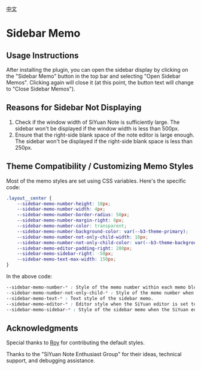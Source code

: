 [中文](https://github.com/WingDr/siyuan-plugin-sidebar-memo/blob/main/README_zh_CN.md)

# Sidebar Memo

## Usage Instructions

After installing the plugin, you can open the sidebar display by clicking on the "Sidebar Memo" button in the top bar and selecting "Open Sidebar Memos". Clicking again will close it (at this point, the button text will change to "Close Sidebar Memos").

## Reasons for Sidebar Not Displaying

1. Check if the window width of SiYuan Note is sufficiently large. The sidebar won't be displayed if the window width is less than 500px.
2. Ensure that the right-side blank space of the note editor is large enough. The sidebar won't be displayed if the right-side blank space is less than 250px.

## Theme Compatibility / Customizing Memo Styles

Most of the memo styles are set using CSS variables. Here's the specific code:

```CSS
.layout__center {
	--sidebar-memo-number-height: 18px;
	--sidebar-memo-number-width: 4px;
	--sidebar-memo-number-border-radius: 50px;
	--sidebar-memo-number-margin-right: 6px;
	--sidebar-memo-number-color: transparent;
	--sidebar-memo-number-background-color: var(--b3-theme-primary);
	--sidebar-memo-number-not-only-child-width: 18px;
	--sidebar-memo-number-not-only-child-color: var(--b3-theme-background);
	--sidebar-memo-editor-padding-right: 280px;
	--sidebar-memo-sidebar-right: -50px;
	--sidebar-memo-text-max-width: 150px;
}
```

In the above code:

```CSS
--sidebar-memo-number-* : Style of the memo number within each memo block when there are multiple memos within the same block.
--sidebar-memo-number-not-only-child-* : Style of the memo number when there is only one memo within a block.
--sidebar-memo-text-* : Text style of the sidebar memo.
--sidebar-memo-editor-* : Editor style when the SiYuan editor is set to "Adaptive Width" and the sidebar memo is expanded.
--sidebar-memo-sidebar-* : Style of the sidebar memo when the SiYuan editor is set to "Adaptive Width".
```

## Acknowledgments

Special thanks to [Roy](https://github.com/royc01) for contributing the default styles.

Thanks to the "SiYuan Note Enthusiast Group" for their ideas, technical support, and debugging assistance.